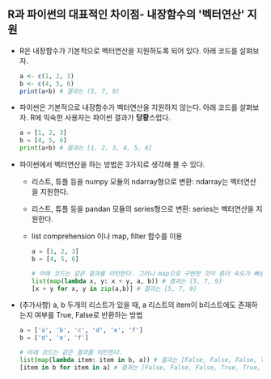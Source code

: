 ## R과 파이썬의 대표적인 차이점- 내장함수의 '벡터연산' 지원

- R은 내장함수가 기본적으로 벡터연산을 지원하도록 되어 있다. 아래 코드를 살펴보자.

  ~~~R
  a <- c(1, 2, 3)
  b <- c(4, 5, 6)
  print(a+b) # 결과는 (5, 7, 9)
  ~~~

- 파이썬은 기본적으로 내장함수가 벡터연산을  지원하지 않는다. 
  아래 코드를 살펴보자. R에 익숙한 사용자는 파이썬 결과가 **당황**스럽다.

  ~~~python
  a = [1, 2, 3]
  b = [4, 5, 6]
  print(a+b) # 결과는 [1, 2, 3, 4, 5, 6]
  ~~~

- 파이썬에서 벡터연산을 하는 방법은 3가지로 생각해 볼 수 있다.

  - 리스트, 튜플 등을 numpy 모듈의 ndarray형으로 변환: ndarray는 벡터연산을 지원한다.

  - 리스트, 튜플 등을 pandan 모듈의 series형으로 변환: series는 벡터연산을 지원한다.

  - list comprehension 이나 map, filter 함수를 이용

    ~~~python
    a = [1, 2, 3]
    b = [4, 5, 6]
    
    # 아래 코드는 같은 결과를 리턴한다. 그러나 map으로 구현한 것이 좀더 속도가 빠를 것 같다...
    list(map(lambda x, y: x + y, a, b)) # 결과는 [5, 7, 9]
    [x + y for x, y in zip(a,b)] # 결과는 [5, 7, 9]
    ~~~

- (추가사항) a, b 두개의 리스트가 있을 때, a 리스트의 item이 b리스트에도 존재하는지 여부를 True, False로 반환하는 방법

  ~~~python
  a = ['a', 'b', 'c', 'd', 'e', 'f']
  b = ['d', 'e', 'f']
  
  # 아래 코드는 같은 결과를 리턴한다.
  list(map(lambda item: item in b, a)) # 결과는 [False, False, False, True, True, True]
  [item in b for item in a] # 결과는 [False, False, False, True, True, True]
  ~~~
